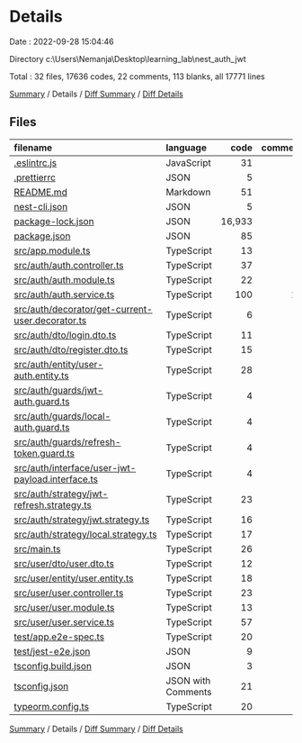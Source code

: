 # Details

Date : 2022-09-28 15:04:46

Directory c:\\Users\\Nemanja\\Desktop\\learning_lab\\nest_auth_jwt

Total : 32 files,  17636 codes, 22 comments, 113 blanks, all 17771 lines

[Summary](results.md) / Details / [Diff Summary](diff.md) / [Diff Details](diff-details.md)

## Files
| filename | language | code | comment | blank | total |
| :--- | :--- | ---: | ---: | ---: | ---: |
| [.eslintrc.js](/.eslintrc.js) | JavaScript | 31 | 0 | 1 | 32 |
| [.prettierrc](/.prettierrc) | JSON | 5 | 0 | 0 | 5 |
| [README.md](/README.md) | Markdown | 51 | 2 | 21 | 74 |
| [nest-cli.json](/nest-cli.json) | JSON | 5 | 0 | 1 | 6 |
| [package-lock.json](/package-lock.json) | JSON | 16,933 | 0 | 1 | 16,934 |
| [package.json](/package.json) | JSON | 85 | 6 | 0 | 91 |
| [src/app.module.ts](/src/app.module.ts) | TypeScript | 13 | 0 | 3 | 16 |
| [src/auth/auth.controller.ts](/src/auth/auth.controller.ts) | TypeScript | 37 | 0 | 6 | 43 |
| [src/auth/auth.module.ts](/src/auth/auth.module.ts) | TypeScript | 22 | 0 | 1 | 23 |
| [src/auth/auth.service.ts](/src/auth/auth.service.ts) | TypeScript | 100 | 11 | 15 | 126 |
| [src/auth/decorator/get-current-user.decorator.ts](/src/auth/decorator/get-current-user.decorator.ts) | TypeScript | 6 | 0 | 2 | 8 |
| [src/auth/dto/login.dto.ts](/src/auth/dto/login.dto.ts) | TypeScript | 11 | 0 | 2 | 13 |
| [src/auth/dto/register.dto.ts](/src/auth/dto/register.dto.ts) | TypeScript | 15 | 0 | 3 | 18 |
| [src/auth/entity/user-auth.entity.ts](/src/auth/entity/user-auth.entity.ts) | TypeScript | 28 | 0 | 7 | 35 |
| [src/auth/guards/jwt-auth.guard.ts](/src/auth/guards/jwt-auth.guard.ts) | TypeScript | 4 | 0 | 1 | 5 |
| [src/auth/guards/local-auth.guard.ts](/src/auth/guards/local-auth.guard.ts) | TypeScript | 4 | 0 | 1 | 5 |
| [src/auth/guards/refresh-token.guard.ts](/src/auth/guards/refresh-token.guard.ts) | TypeScript | 4 | 0 | 2 | 6 |
| [src/auth/interface/user-jwt-payload.interface.ts](/src/auth/interface/user-jwt-payload.interface.ts) | TypeScript | 4 | 0 | 0 | 4 |
| [src/auth/strategy/jwt-refresh.strategy.ts](/src/auth/strategy/jwt-refresh.strategy.ts) | TypeScript | 23 | 0 | 3 | 26 |
| [src/auth/strategy/jwt.strategy.ts](/src/auth/strategy/jwt.strategy.ts) | TypeScript | 16 | 0 | 2 | 18 |
| [src/auth/strategy/local.strategy.ts](/src/auth/strategy/local.strategy.ts) | TypeScript | 17 | 0 | 2 | 19 |
| [src/main.ts](/src/main.ts) | TypeScript | 26 | 0 | 8 | 34 |
| [src/user/dto/user.dto.ts](/src/user/dto/user.dto.ts) | TypeScript | 12 | 0 | 2 | 14 |
| [src/user/entity/user.entity.ts](/src/user/entity/user.entity.ts) | TypeScript | 18 | 0 | 6 | 24 |
| [src/user/user.controller.ts](/src/user/user.controller.ts) | TypeScript | 23 | 0 | 4 | 27 |
| [src/user/user.module.ts](/src/user/user.module.ts) | TypeScript | 13 | 0 | 1 | 14 |
| [src/user/user.service.ts](/src/user/user.service.ts) | TypeScript | 57 | 0 | 9 | 66 |
| [test/app.e2e-spec.ts](/test/app.e2e-spec.ts) | TypeScript | 20 | 0 | 5 | 25 |
| [test/jest-e2e.json](/test/jest-e2e.json) | JSON | 9 | 0 | 1 | 10 |
| [tsconfig.build.json](/tsconfig.build.json) | JSON | 3 | 2 | 0 | 5 |
| [tsconfig.json](/tsconfig.json) | JSON with Comments | 21 | 0 | 1 | 22 |
| [typeorm.config.ts](/typeorm.config.ts) | TypeScript | 20 | 1 | 2 | 23 |

[Summary](results.md) / Details / [Diff Summary](diff.md) / [Diff Details](diff-details.md)